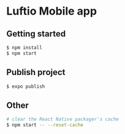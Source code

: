 # Luftio Mobile app

## Getting started

```bash
$ npm install
$ npm start
```

## Publish project

```bash
$ expo publish
```

## Other

```bash
# clear the React Native packager's cache
$ npm start -- --reset-cache
```
